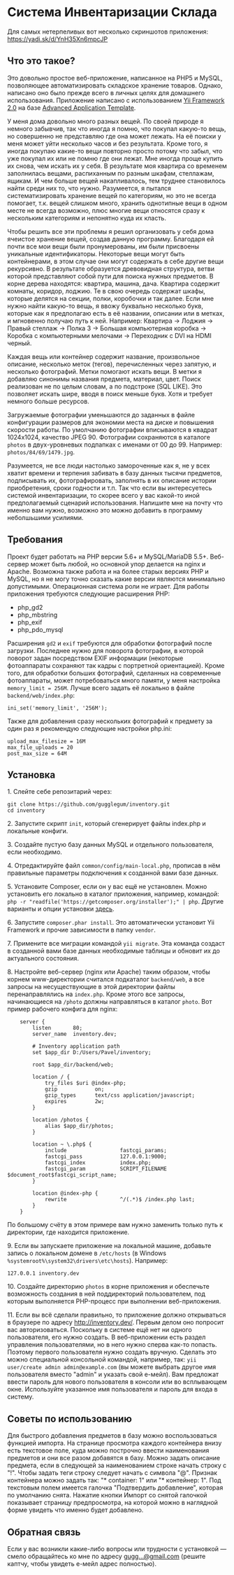 Система Инвентаризации Склада
=============================

Для самых нетерпеливых вот несколько скриншотов приложения: https://yadi.sk/d/YnH35Xn6mpcJP

Что это такое?
--------------
Это довольно простое веб-приложение, написанное на PHP5 и MySQL, позволяющее автоматизировать складское хранение товаров. Однако, написано оно было прежде всего в личных целях для домашнего использования. Приложение написано с использованием [Yii Framework 2.0](http://www.yiiframework.com/) на базе [Advanced Application Template](https://github.com/yiisoft/yii2-app-advanced).

У меня дома довольно много разных вещей. По своей природе я немного забывчив, так что иногда я помню, что покупал какую-то вещь, но совершенно не представляю где она может лежать. На её поиски у меня может уйти несколько часов и без результата. Кроме того, я иногда покупаю какие-то вещи повторно просто потому что забыл, что уже покупал их или не помню где они лежат. Мне иногда проще купить их снова, чем искать их у себя. В результате моя квартира со временем заполнилась вещами, распиханным по разным шкафам, стеллажам, ящикам. И чем больше вещей накапливалось, тем труднее становилось найти среди них то, что нужно. Разумеется, я пытался систематизировать хранение вещей по категориям, но это не всегда помогает, т.к. вещей слишком много, хранить однотипные вещи в одном месте не всегда возможно, плюс многие вещи относятся сразу к нескольким категориям и непонятно куда их класть.

Чтобы решить все эти проблемы я решил организовать у себя дома ячеистое хранение вещей, создав данную программу. Благодаря ей почти все мои вещи были пронумерованы, им были присвоены уникальные идентификаторы. Некоторые вещи могут быть контейнерами, в этом случае они могут содержать в себе другие вещи рекурсивно. В результате образуется древовидная структура, ветви которой представляют собой пути для поиска нужных предметов. В корне дерева находятся: квартира, машина, дача. Квартира содержит комнаты, коридор, лоджию. Те в свою очередь содержат шкафы, которые делятся на секции, полки, коробочки и так далее. Если мне нужно найти какую-то вещь, я ввожу буквально несколько букв, которые как я предполагаю есть в её названии, описании или в метках, и мгновенно получаю путь к ней. Например: Квартира → Лоджия → Правый стеллаж → Полка 3 → Большая компьютерная коробка → Коробка с компьютерными мелочами → Переходник с DVI на HDMI черный.

Каждая вещь или контейнер содержит название, произвольное описание, несколько меток (тегов), перечисленных через запятую, и несколько фотографий. Метки помогают искать вещи. В метки я добавляю синонимы названия предмета, материал, цвет. Поиск реализован не по целым словам, а по подстроке (SQL LIKE). Это позволяет искать шире, вводя в поиск меньше букв. Хотя и требует немного больше ресурсов.

Загружаемые фотографии уменьшаются до заданных в файле конфигурации размеров для экономии места на диске и повышения скорости работы. По умолчанию фотографии вписываются в квадрат 1024x1024, качество JPEG 90. Фотографии сохраняются в каталоге `photos` в двух-уровневых подпапках с именами от 00 до 99. Например: `photos/84/69/1479.jpg`.

Разумеется, не все люди настолько замороченные как я, не у всех хватит времени и терпения забивать в базу данных тысячи предметов, подписывать их, фотографировать, заполнять в их описание истории приобретения, сроки годности и т.п. Так что если вы интересуетесь системой инвентаризации, то скорее всего у вас какой-то иной предполагаемый сценарий использования. Напишите мне на почту что именно вам нужно, возможно это можно добавить в программу неболшьшими усилиями.

Требования
----------

Проект будет работать на PHP версии 5.6+ и MySQL/MariaDB 5.5+. Веб-сервер может быть любой, но основной упор делается на nginx и Apache. Возможна также работа и на более старых версиях PHP и MySQL, но я не могу точно сказать какие версии являются минимально допустимыми. Операционная система роли не играет. Для работы приложения требуются следующие расширения PHP:

 * php_gd2
 * php_mbstring
 * php_exif
 * php_pdo_mysql

Расширения `gd2` и `exif` требуются для обработки фотографий после загрузки. Последнее нужно для поворота фотографии, в которой поворот задан посредством EXIF информации (некоторые фотоаппараты сохраняют так кадры с портретной ориентацией). Кроме того, для обработки больших фотографий, сделанных на современные фотоаппараты, может потребоваться много памяти, у меня настройка `memory_limit = 256M`. Лучше всего задать её локально в файле `backend/web/index.php`:

```
ini_set('memory_limit', '256M');
```

Также для добавления сразу нескольких фотографий к предмету за один раз я рекомендую следующие настройки php.ini:

```
upload_max_filesize = 16M
max_file_uploads = 20
post_max_size = 64M
```

Установка
---------

1\. Слейте себе репозитарий через:
```
git clone https://github.com/gugglegum/inventory.git
cd inventory
```
2\. Запустите скрипт `init`, который сгенерирует файлы index.php и локальные конфиги.

3\. Создайте пустую базу данных MySQL и отдельного пользователя, если необходимо.

4\. Отредактируйте файл `common/config/main-local.php`, прописав в нём правильные параметры подключения к созданной вами базе данных.

5\. Установите Composer, если он у вас ещё не установлен. Можно установить его локально в каталог приложения, например, командой:
`php -r "readfile('https://getcomposer.org/installer');" | php`. Другие варианты и опции установки [здесь](https://getcomposer.org/download/).

6\. Запустите `composer.phar install`. Это автоматически установит Yii Framework и прочие зависимости в папку `vendor`.

7\. Примените все миграции командой `yii migrate`. Эта команда создаст в созданной вами базе данных необходимые таблицы и обновит их до актуального состояния.

8\. Настройте веб-сервер (nginx или Apache) таким образом, чтобы корнем www-директории считался подкаталог `backend/web`, а все запросы на несуществующие в этой директории файлы перенаправлялись на `index.php`. Кроме этого все запросы, начинающиеся на `/photo` должны направляться в каталог `photo`. Вот пример рабочего конфига для nginx:

```
    server {
        listen       80;
        server_name  inventory.dev;

        # Inventory application path
        set $app_dir D:/Users/Pavel/inventory;

        root $app_dir/backend/web;

        location / {
            try_files $uri @index-php;
            gzip            on;
            gzip_types      text/css application/javascript;
            expires         2w;
        }

        location /photos {
            alias $app_dir/photos;
        }

        location ~ \.php$ {
            include                 fastcgi_params;
            fastcgi_pass            127.0.0.1:9000;
            fastcgi_index           index.php;
            fastcgi_param           SCRIPT_FILENAME  $document_root$fastcgi_script_name;
        }

        location @index-php {
            rewrite                 ^/(.*)$ /index.php last;
        }
    }
```
По большому счёту в этом примере вам нужно заменить только путь к директории, где находится приложение.

9\. Если вы запускаете приложение на локальной машине, добавьте запись о локальном домене в `/etc/hosts` (в Windows `%systemroot%\system32\drivers\etc\hosts`). Например:

```
127.0.0.1 inventory.dev
```

10\. Создайте директорию `photos` в корне приложения и обеспечьте возможность создания в ней поддиректорий пользователем, под которым выполняется PHP-процесс при выполнении веб-приложения.

11\. Если вы всё сделали правильно, то приложение должно открываться в браузере по адресу http://inventory.dev/. Первым делом оно попросит вас авторизоваться. Поскольку в системе ещё нет ни одного пользователя, его нужно создать. В веб-приложении есть раздел управления пользователями, но в него нужно сперва как-то попасть. Поэтому первого пользователя нужно создать вручную. Сделать это можно специальной консольной командой, например, так: `yii user/create admin admin@example.com` (вы можете выбрать другое имя пользователя вместо "admin" и указать свой е-мейл). Вам предложат ввести пароль для нового пользователя в консоли или во всплывающем окне. Используйте указанное имя пользователя и пароль для входа в систему.

Советы по использованию
-----------------------

Для быстрого добавления предметов в базу можно воспользоваться функцией импорта. На странице просмотра каждого контейнера внизу есть текстовое поле, куда можно построчно ввести наименования предметов и они все разом добавятся в базу. Можно задать описание предмета, если в следующей за наименованием строке начать строку с "!". Чтобы задать теги строку следует начать с символа "@". Признак контейнера можно задать так: "* container: 1" или "* контейнер: 1". Под текстовым полем имеется галочка "Подтвердить добавление", которая по умолчанию снята. Нажатие кнопки Импорт со снятой галочкой показывает страницу предпросмотра, на которой можно в наглядной форме увидеть что именно будет добавлено.

Обратная связь
--------------
Если у вас возникли какие-либо вопросы или трудности с установкой — смело обращайтесь ко мне по адресу [gugg...@gmail.com](http://www.google.com/recaptcha/mailhide/d?k=01sX4Ace0VIjf560E7EVd9VA==&c=uEyB5Ixp45PEYVFxFEFlnitY5hRz4yNXpGygDIKOvF4=) (решите каптчу, чтобы увидеть е-мейл адрес полностью).

